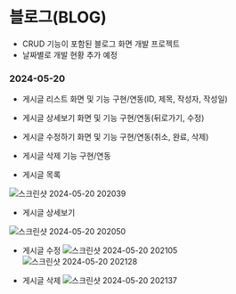# 블로그(BLOG)

- CRUD 기능이 포함된 블로그 화면 개발 프로젝트
- 날짜별로 개발 현황 추가 예정

### 2024-05-20
- 게시글 리스트 화면 및 기능 구현/연동(ID, 제목, 작성자, 작성일)
- 게시글 상세보기 화면 및 기능 구현/연동(뒤로가기, 수정)
- 게시글 수정하기 화면 및 기능 구현/연동(취소, 완료, 삭제)
- 게시글 삭제 기능 구현/연동

- 게시글 목록

![스크린샷 2024-05-20 202039](https://github.com/zz106603/blog_react/assets/45379781/9678f852-a7ca-4bb1-82f1-83a869296449)

- 게시글 상세보기

![스크린샷 2024-05-20 202050](https://github.com/zz106603/blog_react/assets/45379781/25bce7b5-cca1-4217-8a37-9c3f4428d588)

- 게시글 수정
![스크린샷 2024-05-20 202105](https://github.com/zz106603/blog_react/assets/45379781/d7f7af05-c478-4163-9d87-d384f5369033)
![스크린샷 2024-05-20 202128](https://github.com/zz106603/blog_react/assets/45379781/26b4afe3-46ff-460b-86d6-3c0486775e80)

- 게시글 삭제
![스크린샷 2024-05-20 202137](https://github.com/zz106603/blog_react/assets/45379781/c52d685a-23cb-4f44-a591-96d8b54cac0d)


